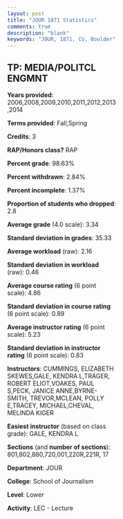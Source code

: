```yaml
---
layout: post
title: "JOUR 1871 Statistics"
comments: true
description: "blank"
keywords: "JOUR, 1871, CU, Boulder"
--- 
```

<head>
<script src="https://ajax.googleapis.com/ajax/libs/jquery/2.1.3/jquery.min.js"></script>
<script src="https://dl.dropboxusercontent.com/s/pc42nxpaw1ea4o9/highcharts.js?dl=0"></script>
<!-- <script src="../assets/js/highcharts.js"></script> -->
<style type="text/css">@font-face {
	font-family: "Bebas Neue";
	src: url(https://www.filehosting.org/file/details/544349/BebasNeue%20Regular.otf) format("opentype");
	}
	h1.Bebas { 
		font-family: "Bebas Neue", Verdana, Tahoma;
	}
</style>
</head>
<body>
	<div id="container" style="float: right; width: 45%; height: 88%; margin-left: 2.5%; margin-right: 2.5%;"></div>
	<script language="JavaScript">
		$(document).ready(function() {
		var chart = {type: 'column'};
		var title = {text: 'Grade Distribution'};
		var xAxis = {categories: ['A','B','C','D','F'],crosshair: true};
		var yAxis = {min: 0,title: {text: 'Percentage'}};
		var tooltip = {headerFormat: '<center><b><span style="font-size:20px">{point.key}</span></b></center>',
		               pointFormat: '<td style="padding:0"><b>{point.y:.1f}%</b></td>',
		               footerFormat: '</table>',shared: true,useHTML: true};
		var plotOptions = {column: {pointPadding: 0.0,borderWidth: 0}};  
		var credits = {enabled: false};var series= [{name: 'Percent',data: [52.92,36.25,7.08,2.92,0.83,]}];
		var json = {};
		json.chart = chart;
		json.title = title;
		json.tooltip = tooltip;
		json.xAxis = xAxis;
		json.yAxis = yAxis;  
		json.series = series;
		json.plotOptions = plotOptions;  
		json.credits = credits;
		$('#container').highcharts(json);
	});
	</script>
</body>
			   
## TP: MEDIA/POLITCL ENGMNT

**Years provided**: 2006,2008,2009,2010,2011,2012,2013,2014

**Terms provided**: Fall,Spring

**Credits**: 3

**RAP/Honors class?** RAP

**Percent grade**: 98.63%

**Percent withdrawn**: 2.84%

**Percent incomplete**: 1.37%

**Proportion of students who dropped**: 2.8

**Average grade** (4.0 scale): 3.34

**Standard deviation in grades**: 35.33

**Average workload** (raw): 2.16

**Standard deviation in workload** (raw): 0.46

**Average course rating** (6 point scale): 4.86

**Standard deviation in course rating** (6 point scale): 0.89

**Average instructor rating** (6 point scale): 5.23

**Standard deviation in instructor rating** (6 point scale): 0.83

**Instructors**: CUMMINGS, ELIZABETH SKEWES,GALE, KENDRA L,TRAGER, ROBERT ELIOT,VOAKES, PAUL S,PECK, JANICE ANNE,BYRNE-SMITH, TREVOR,MCLEAN, POLLY E,TRACEY, MICHAEL,CHEVAL, MELINDA KIGER

**Easiest instructor** (based on class grade): GALE, KENDRA L

**Sections** (and **number of sections**): 801,802,880,720,001,220R,221R, 17

**Department**: JOUR

**College**: School of Journalism

**Level**: Lower

**Activity**: LEC - Lecture